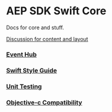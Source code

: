 # AEP SDK Swift Core

Docs for core and stuff.

[Discussion for content and layout](https://github.com/adobe/aepsdk-core-ios/issues/250) 

### [Event Hub](EventHub/README.md)

### [Swift Style Guide](StyleGuide.md)

### [Unit Testing](UnitTestBestPractices.md)

### [Objective-c Compatibility](ObjectiveC-Compatibility.md)
